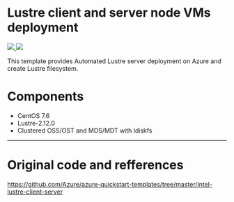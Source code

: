 ﻿# Lustre client and server node VMs deployment

<a href="https://portal.azure.com/#create/Microsoft.Template/uri/https%3A%2F%2Fraw.githubusercontent.com%2FDDNStorage%2Flustre-on-azure%2Fmaster%2Fazuredeploy.json" target="_blank">
<img src="http://azuredeploy.net/deploybutton.png"/>
</a>
<a href="http://armviz.io/#/?load=https%3A%2F%2Fraw.githubusercontent.com%2FDDNStorage%2Flustre-on-azure%2Fmaster%2Fazuredeploy.json" target="_blank">
<img src="http://armviz.io/visualizebutton.png"/>
</a>


This template provides Automated Lustre server deployment on Azure and create Lustre filesystem.

# Components
- CentOS 7.6
- Lustre-2.12.0
- Clustered OSS/OST and MDS/MDT with ldiskfs

---
# Original code and refferences

https://github.com/Azure/azure-quickstart-templates/tree/master/intel-lustre-client-server

